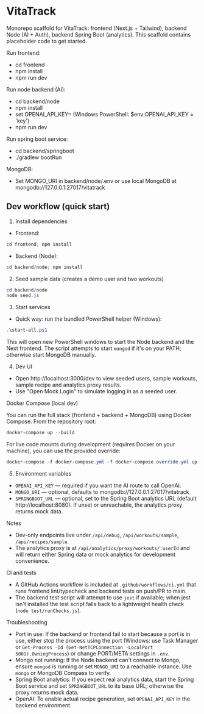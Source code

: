 # VitaTrack

Monorepo scaffold for VitaTrack: frontend (Next.js + Tailwind), backend Node (AI + Auth), backend Spring Boot (analytics). This scaffold contains placeholder code to get started.

Run frontend:
- cd frontend
- npm install
- npm run dev

Run node backend (AI):
- cd backend/node
- npm install
- set OPENAI_API_KEY=<key> (Windows PowerShell: $env:OPENAI_API_KEY = 'key')
- npm run dev

Run spring boot service:
- cd backend/springboot
- ./gradlew bootRun

MongoDB:
- Set MONGO_URI in backend/node/.env or use local MongoDB at mongodb://127.0.0.1:27017/vitatrack
 
## Dev workflow (quick start)

1. Install dependencies

 - Frontend:
 ```powershell
 cd frontend; npm install
 ```

 - Backend (Node):
 ```powershell
 cd backend/node; npm install
 ```

2. Seed sample data (creates a demo user and two workouts)

```powershell
cd backend/node
node seed.js
```

3. Start services

 - Quick way: run the bundled PowerShell helper (Windows):

```powershell
.\start-all.ps1
```

This will open new PowerShell windows to start the Node backend and the Next frontend. The script attempts to start `mongod` if it's on your PATH; otherwise start MongoDB manually.

4. Dev UI

 - Open http://localhost:3000/dev to view seeded users, sample workouts, sample recipe and analytics proxy results.
 - Use "Open Mock Login" to simulate logging in as a seeded user.

Docker Compose (local dev)

You can run the full stack (frontend + backend + MongoDB) using Docker Compose. From the repository root:

```powershell
docker-compose up --build
```

For live code mounts during development (requires Docker on your machine), you can use the provided override:

```powershell
docker-compose -f docker-compose.yml -f docker-compose.override.yml up --build
```


5. Environment variables

 - `OPENAI_API_KEY` — required if you want the AI route to call OpenAI.
 - `MONGO_URI` — optional, defaults to mongodb://127.0.0.1:27017/vitatrack
 - `SPRINGBOOT_URL` — optional, set to the Spring Boot analytics URL (default http://localhost:8080). If unset or unreachable, the analytics proxy returns mock data.

Notes

 - Dev-only endpoints live under `/api/debug`, `/api/workouts/sample`, `/api/recipes/sample`.
 - The analytics proxy is at `/api/analytics/proxy/workouts/:userId` and will return either Spring data or mock analytics for development convenience.

CI and tests

- A GitHub Actions workflow is included at `.github/workflows/ci.yml` that runs frontend lint/typecheck and backend tests on push/PR to main.
- The backend test script will attempt to use `jest` if available; when jest isn't installed the test script falls back to a lightweight health check (`node test/runChecks.js`).

Troubleshooting

- Port in use: If the backend or frontend fail to start because a port is in use, either stop the process using the port (Windows: use Task Manager or `Get-Process -Id (Get-NetTCPConnection -LocalPort 5001).OwningProcess`) or change PORT/META settings in `.env`.
- Mongo not running: If the Node backend can't connect to Mongo, ensure `mongod` is running or set `MONGO_URI` to a reachable instance. Use `mongo` or MongoDB Compass to verify.
- Spring Boot analytics: If you expect real analytics data, start the Spring Boot service and set `SPRINGBOOT_URL` to its base URL; otherwise the proxy returns mock data.
- OpenAI: To enable actual recipe generation, set `OPENAI_API_KEY` in the backend environment.



